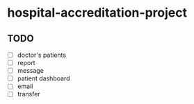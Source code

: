 # hospital-accreditation-project

## TODO

- [ ] doctor's patients
- [ ] report
- [ ] message
- [ ] patient dashboard
- [ ] email
- [ ] transfer

